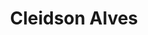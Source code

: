 ---
authors:
- admin
email: "cdepadua@uni-koeln.de"
organizations:
- name: Research Scientist at University of Cologne
  url: "https://portal.uni-koeln.de/en/sub/uoc-home"

role: Research Scientist
social:
- icon: envelope
  icon_pack: fas
  link: mailto:cdepadua@uni-koeln.de
- icon: twitter
  icon_pack: fab
  link: https://twitter.com/cleidson_alves
- icon: linkedin
  icon_pack: fab
  link: https://www.linkedin.com/in/alvescleidson/
superuser: false
title: Cleidson Alves
user_groups:
- Meet the Authors
---